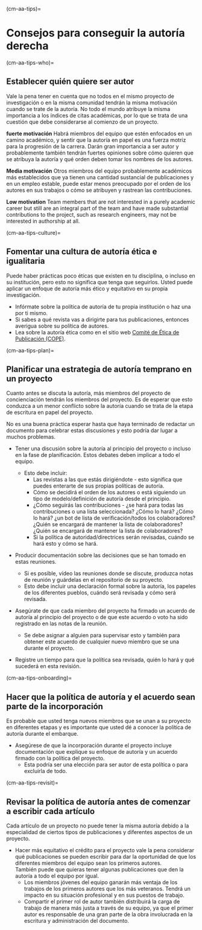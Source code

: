 (cm-aa-tips)=
# Consejos para conseguir la autoría derecha

(cm-aa-tips-who)=
## Establecer quién quiere ser autor

Vale la pena tener en cuenta que no todos en el mismo proyecto de investigación o en la misma comunidad tendrán la misma motivación cuando se trate de la autoría. No todo el mundo atribuye la misma importancia a los índices de citas académicas, por lo que se trata de una cuestión que debe considerarse al comienzo de un proyecto.

**fuerte motivación** Habrá miembros del equipo que estén enfocados en un camino académico, y sentir que la autoría en papel es una fuerza motriz para la progresión de la carrera. Darán gran importancia a ser autor y probablemente también tendrán fuertes opiniones sobre cómo quieren que se atribuya la autoría y qué orden deben tomar los nombres de los autores.

**Media motivación** Otros miembros del equipo probablemente académicos más establecidos que ya tienen una cantidad sustancial de publicaciones y en un empleo estable, puede estar menos preocupado por el orden de los autores en sus trabajos o cómo se atribuyen y rastrean las contribuciones.

**Low motivation** Team members that are not interested in a purely academic career but still are an integral part of the team and have made substantial contributions to the project, such as research engineers, may not be interested in authorship at all.

(cm-aa-tips-culture)=
## Fomentar una cultura de autoría ética e igualitaria
Puede haber prácticas poco éticas que existen en tu disciplina, o incluso en su institución, pero esto no significa que tenga que seguirlos. Usted puede aplicar un enfoque de autoría más ético y equitativo en su propia investigación.

* Infórmate sobre la política de autoría de tu propia institución o haz una por ti mismo.
* Si sabes a qué revista vas a dirigirte para tus publicaciones, entonces averigua sobre su política de autores.
* Lea sobre la autoría ética como en el sitio web [Comité de Ética de Publicación (COPE)](https://publicationethics.org/).

(cm-aa-tips-plan)=
## Planificar una estrategia de autoría temprano en un proyecto
Cuanto antes se discuta la autoría, más miembros del proyecto de concienciación tendrán los miembros del proyecto. Es de esperar que esto conduzca a un menor conflicto sobre la autoría cuando se trata de la etapa de escritura en papel del proyecto.

No es una buena práctica esperar hasta que haya terminado de redactar un documento para celebrar estas discusiones y esto podría dar lugar a muchos problemas.

* Tener una discusión sobre la autoría al principio del proyecto o incluso en la fase de planificación. Estos debates deben implicar a todo el equipo.
    * Esto debe incluir:
        * Las revistas a las que estás dirigiéndote - esto significa que puedes enterarte de sus propias políticas de autoría.
        * Cómo se decidirá el orden de los autores o está siguiendo un tipo de modelo/definición de autoría desde el principio.
        * ¿Cómo seguirás las contribuciones - ¿se hará para todas las contribuciones o una lista seleccionada? ¿Cómo lo hará? ¿Cómo lo hará? ¿un bot de lista de verificación/todos los colaboradores? ¿Quién se encargará de mantener la lista de colaboradores? ¿Quién se encargará de mantener la lista de colaboradores?
        * Si la política de autoridad/directrices serán revisadas, cuándo se hará esto y cómo se hará.

* Producir documentación sobre las decisiones que se han tomado en estas reuniones.
    * Si es posible, vídeo las reuniones donde se discute, produzca notas de reunión y guárdelas en el repositorio de su proyecto.
    * Esto debe incluir una declaración formal sobre la autoría, los papeles de los diferentes pueblos, cuándo será revisada y cómo será revisada.

* Asegúrate de que cada miembro del proyecto ha firmado un acuerdo de autoría al principio del proyecto o de que este acuerdo o voto ha sido registrado en las notas de la reunión.
    * Se debe asignar a alguien para supervisar esto y también para obtener este acuerdo de cualquier nuevo miembro que se una durante el proyecto.

* Registre un tiempo para que la política sea revisada, quién lo hará y qué sucederá en esta revisión.

(cm-aa-tips-onboarding)=
## Hacer que la política de autoría y el acuerdo sean parte de la incorporación
Es probable que usted tenga nuevos miembros que se unan a su proyecto en diferentes etapas y es importante que usted dé a conocer la política de autoría durante el embarque.

* Asegúrese de que la incorporación durante el proyecto incluye documentación que explique su enfoque de autoría y un acuerdo firmado con la política del proyecto.
    * Esta podría ser una elección para ser autor de esta política o para excluirla de todo.

(cm-aa-tips-revisit)=
## Revisar la política de autoría antes de comenzar a escribir cada artículo
Cada artículo de un proyecto no puede tener la misma autoría debido a la especialidad de ciertos tipos de publicaciones y diferentes aspectos de un proyecto.

* Hacer más equitativo el crédito para el proyecto vale la pena considerar qué publicaciones se pueden escribir para dar la oportunidad de que los diferentes miembros del equipo sean los primeros autores.  
  También puede que quieras tener algunas publicaciones que den la autoría a todo el equipo por igual.
    * Los miembros jóvenes del equipo ganarán más ventaja de los trabajos de los primeros autores que los más veteranos. Tendrá un impacto en su situación profesional y en sus puestos de trabajo.
    * Compartir el primer rol de autor también distribuirá la carga de trabajo de manera más justa a través de su equipo, ya que el primer autor es responsable de una gran parte de la obra involucrada en la escritura y administración del documento. 
